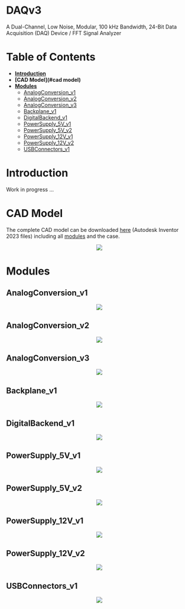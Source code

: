 # DAQv3
A Dual-Channel, Low Noise, Modular, 100 kHz Bandwidth, 24-Bit Data Acquisition (DAQ) Device / FFT Signal Analyzer

# Table of Contents

- **[Introduction](#introduction)**
- **[CAD Model](#cad model)**
- **[Modules](#modules)**
  - [AnalogConversion_v1](#AnalogConversion_v1)
  - [AnalogConversion_v2](#AnalogConversion_v2)
  - [AnalogConversion_v3](#AnalogConversion_v3)
  - [Backplane_v1](#Backplane_v1)
  - [DigitalBackend_v1](#DigitalBackend_v1)
  - [PowerSupply_5V_v1](#PowerSupply_5V_v1)
  - [PowerSupply_5V_v2](#PowerSupply_5V_v2)
  - [PowerSupply_12V_v1](#PowerSupply_12V_v1)
  - [PowerSupply_12V_v2](#PowerSupply_12V_v2)
  - [USBConnectors_v1](#USBConnectors_v1)

# Introduction

Work in progress ...


# CAD Model

The complete CAD model can be downloaded <a href="https://github.com/yildi1337/DAQv3/tree/main/cad_complete/inventor">here</a> (Autodesk Inventor 2023 files) including all <a href="#modules">modules</a> and the case.

<p align="center">
    <img src="https://github.com/yildi1337/DAQv3/blob/main/cad_complete/DAQ_v3.png" />
</p>


# Modules

## AnalogConversion_v1

<p align="center">
    <img src="https://github.com/yildi1337/DAQv3/blob/main/cad_modules_pictures/AnalogConversion_v1.png" />
</p>

## AnalogConversion_v2

<p align="center">
    <img src="https://github.com/yildi1337/DAQv3/blob/main/cad_modules_pictures/AnalogConversion_v2.png" />
</p>

## AnalogConversion_v3

<p align="center">
    <img src="https://github.com/yildi1337/DAQv3/blob/main/cad_modules_pictures/AnalogConversion_v3.png" />
</p>

## Backplane_v1

<p align="center">
    <img src="https://github.com/yildi1337/DAQv3/blob/main/cad_modules_pictures/Backplane_v1.png" />
</p>

## DigitalBackend_v1

<p align="center">
    <img src="https://github.com/yildi1337/DAQv3/blob/main/cad_modules_pictures/DigitalBackend_v1.png" />
</p>

## PowerSupply_5V_v1

<p align="center">
    <img src="https://github.com/yildi1337/DAQv3/blob/main/cad_modules_pictures/PowerSupply_5V_v1.png" />
</p>

## PowerSupply_5V_v2

<p align="center">
    <img src="https://github.com/yildi1337/DAQv3/blob/main/cad_modules_pictures/PowerSupply_5V_v2.png" />
</p>

## PowerSupply_12V_v1

<p align="center">
    <img src="https://github.com/yildi1337/DAQv3/blob/main/cad_modules_pictures/PowerSupply_12V_v1.png" />
</p>

## PowerSupply_12V_v2

<p align="center">
    <img src="https://github.com/yildi1337/DAQv3/blob/main/cad_modules_pictures/PowerSupply_12V_v2.png" />
</p>

## USBConnectors_v1

<p align="center">
    <img src="https://github.com/yildi1337/DAQv3/blob/main/cad_modules_pictures/USBConnectors_v1.png" />
</p>



  
  